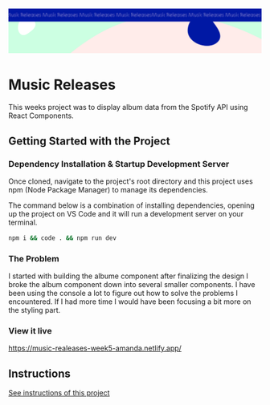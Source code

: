 <h1 align="center">
  <a href="">
    <img src="/src/assets/music-releases.svg" alt="Project Banner Image">
  </a>
</h1>

# Music Releases

This weeks project was to display album data from the Spotify API using React Components.

## Getting Started with the Project

### Dependency Installation & Startup Development Server

Once cloned, navigate to the project's root directory and this project uses npm (Node Package Manager) to manage its dependencies.

The command below is a combination of installing dependencies, opening up the project on VS Code and it will run a development server on your terminal.

```bash
npm i && code . && npm run dev
```

### The Problem

I started with building the albume component after finalizing the design I broke the album component down into several smaller components. I have been using the console a lot to figure out how to solve the problems I encountered. If I had more time I would have been focusing a bit more on the styling part.

### View it live

https://music-realeases-week5-amanda.netlify.app/

## Instructions

<a href="instructions.md">
   See instructions of this project
  </a>
